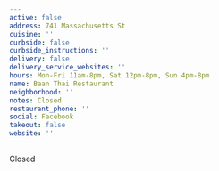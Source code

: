 ```yaml
---
active: false
address: 741 Massachusetts St
cuisine: ''
curbside: false
curbside_instructions: ''
delivery: false
delivery_service_websites: ''
hours: Mon-Fri 11am-8pm, Sat 12pm-8pm, Sun 4pm-8pm
name: Baan Thai Restaurant
neighborhood: ''
notes: Closed
restaurant_phone: ''
social: Facebook
takeout: false
website: ''
---
```


Closed